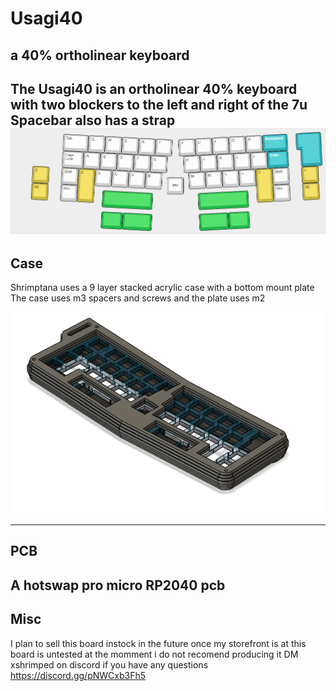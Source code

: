 # Usagi40
## a 40% ortholinear keyboard



The Usagi40 is an ortholinear 40% keyboard with two blockers to the left and right of the 7u Spacebar
also has a strap
![alt text](https://github.com/ShrimpedKeyboard/Shrimptana/blob/main/Misc/KLE.png?raw=true)
 --- 

## Case

Shrimptana uses a 9 layer stacked acrylic case with a bottom mount plate
The case uses m3 spacers and screws and the plate uses m2

![alt text](https://github.com/ShrimpedKeyboard/Shrimptana/blob/main/Gallery/Renders/Case%201.png?raw=true)

 --- 

## PCB

A hotswap pro micro RP2040 pcb 
 --- 

## Misc
I plan to sell this board instock in the future once my storefront is at 
this board is untested at the momment i do not recomend producing it 
DM xshrimped on discord if you have any questions
https://discord.gg/pNWCxb3Fh5
